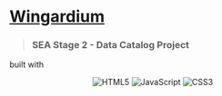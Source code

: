 # [Wingardium](#)
> ### SEA Stage 2 - Data Catalog Project

built with 
<div align = "center">
   <img src="https://img.shields.io/badge/html5-%23e34f26.svg?logo=html5&logoColor=white&style=for-the-badge" alt="HTML5" />
   <img src="https://img.shields.io/badge/javascript-%23323330.svg?logo=javascript&logoColor=%23F7DF1E&style=for-the-badge" alt="JavaScript" />
   <img src="https://img.shields.io/badge/css3-%231572b6.svg?logo=css3&logoColor=white&style=for-the-badge" alt="CSS3" />
</div>

<!-- data source: https://harrypotter.fandom.com/wiki/List_of_spells -->